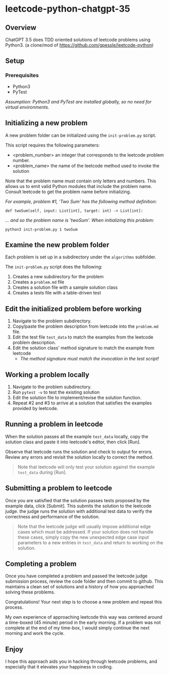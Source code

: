 # leetcode-python-chatgpt-35

## Overview

ChatGPT 3.5 does TDD oriented solutions of leetcode problems using Python3.
(a clone/mod of https://github.com/gpessle/leetcode-python)

## Setup

### Prerequisites

- Python3
- PyTest

*Assumption: Python3 and PyTest are installed globally, so no need for virtual environments.*  

## Initializing a new problem

A new problem folder can be initialized using the `init-problem.py` script.

This script requires the following parameters:

- <problem_number> an integer that corresponds to the leetcode problem number.
- <problem_name> the name of the leetcode method used to invoke the solution

Note that the problem name must contain only letters and numbers. This allows us to emit valid Python modules that include the problem name. Consult leetcode to get the problem name before initializing.

*For example, problem #1, 'Two Sum' has the following method definition:*

`def twoSum(self, input: List[int], target: int) -> List[int]:`

*... and so the problem name is 'twoSum'. When initializing this problem:*

`python3 init-problem.py 1 twoSum`

## Examine the new problem folder
Each problem is set up in a subdirectory under the `algorithms` subfolder.

The `init-problem.py` script does the following:

1. Creates a new subdirectory for the problem
2. Creates a `problem.md` file 
3. Creates a solution file with a sample solution class
4. Creates a tests file with a table-driven test

## Edit the initialized problem before working

1. Navigate to the problem subdirectory.
2. Copy/paste the problem description from leetcode into the `problem.md` file.
3. Edit the test file `test_data` to match the examples from the leetcode problem description.
4. Edit the solution class' method signature to match the example from leetcode
    - *The method signature must match the invocation in the test script!*

## Working a problem locally

1. Navigate to the problem subdirectory.
2. Run `pytest -v` to test the existing solution
3. Edit the solution file to implement/revise the solution function.
4. Repeat #2 and #3 to arrive at a solution that satisfies the examples provided by leetcode.

## Running a problem in leetcode

When the solution passes all the example `test_data` locally, copy the solution class and paste it into leetcode's editor, then click [Run].

Observe that leetcode runs the solution and check to output for errors. Review any errors and revisit the solution locally to correct the method. 

> Note that leetcode will only test your solution against the example `test_data` during [Run].

## Submitting a problem to leetcode

Once you are satisfied that the solution passes tests proposed by the example data, click [Submit]. This submits the solution to the leetcode judge. the judge runs the solution with additional test data to verify the correctness and performance of the solution.

> Note that the leetcode judge will usually impose additional edge cases which must be addressed. If your solution does not handle these cases, simply copy the new unexpected edge case input parameters to a new entries in `test_data` and return to working on the solution.

## Completing a problem

Once you have completed a problem and passed the leetcode judge submission process, review the code folder and then commit to github. This maintains a clean set of solutions and a history of how you approached solving these problems.

Congratulations! Your next step is to choose a new problem and repeat this process. 

My own experience of approaching leetcode this way was centered around a time-boxed (45 minute) period in the early morning. If a problem was not complete at the end of my time-box, I would simply continue the next morning and work the cycle.

## Enjoy

I hope this approach aids you in hacking through leetcode problems, and especially that it elevates your happiness in coding.
